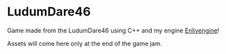 # LudumDare46

Game made from the LudumDare46 using C++ and my engine [Enlivengine](https://github.com/Cmdu76/Enlivengine)!  

Assets will come here only at the end of the game jam.  
